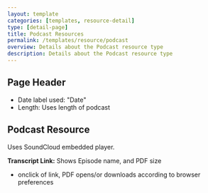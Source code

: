 ```yaml
---
layout: template
categories: [templates, resource-detail]
type: [detail-page]
title: Podcast Resources
permalink: /templates/resource/podcast
overview: Details about the Podcast resource type
description: Details about the Podcast resource type
---
```


## Page Header
- Date label used: "Date"
- Length: Uses length of podcast

## Podcast Resource
Uses SoundCloud embedded player.

**Transcript Link:** Shows Episode name, and PDF size
- onclick of link, PDF opens/or downloads according to browser preferences

